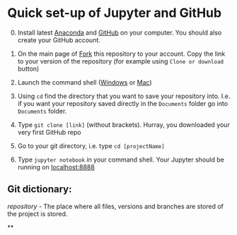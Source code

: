 # Quick set-up of Jupyter and GitHub

0) Install latest [Anaconda](https://www.anaconda.com/download/) and [GitHub](https://gist.github.com/derhuerst/1b15ff4652a867391f03) on your computer. You should also create your GitHub account.

1) On the main page of [Fork](https://guides.github.com/activities/forking/) this repository to your account. Copy the link to your version of the repository (for example using `Clone or download` button)
2) Launch the command shell ([Windows](https://www.digitalcitizen.life/7-ways-launch-command-prompt-windows-7-windows-8) or [Mac](https://macpaw.com/how-to/use-terminal-on-mac))
3) Using `cd` find the directory that you want to save your repository into. I.e. if you want your repository saved directly in the `Documents` folder go into `Documents` folder.
4) Type `git clone [link]` (without brackets).
Hurray, you downloaded your very first GitHub repo
5) Go to your git directory, i.e. type `cd [projectName]`
6) Type `jupyter notebook` in your command shell.
Your Jupyter should be running on [localhost:8888](http:\\localhost:8888)



## Git dictionary:
*repository* - The place where all files, versions and branches are stored of the project is stored.

**
